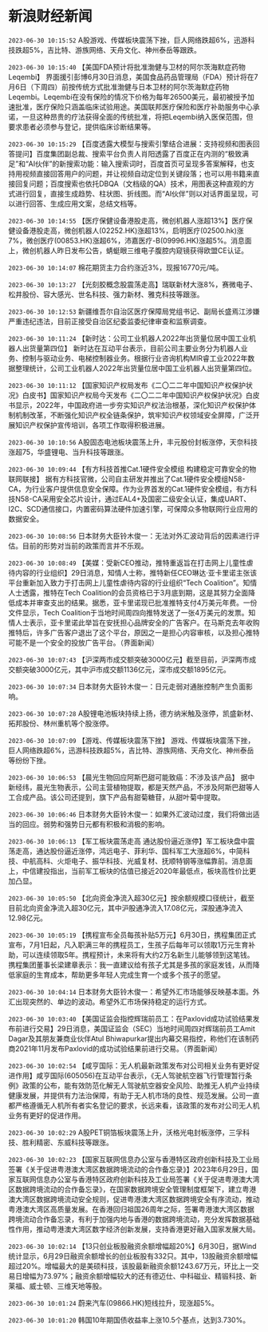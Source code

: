 # 新浪财经新闻
`2023-06-30 10:15:52` A股游戏、传媒板块震荡下挫，巨人网络跌超6%，迅游科技跌超5%，吉比特、游族网络、天舟文化、神州泰岳等跟跌。

`2023-06-30 10:15:40` 【美国FDA预计将批准渤健与卫材的阿尔茨海默症药物Leqembi】 界面援引彭博6月30日消息，美国食品药品管理局（FDA）预计将在7月6日（下周四）前按传统方式批准渤健与日本卫材的阿尔茨海默症药物Leqembi。Leqembi在没有保险的情况下价格为每年26500美元，最初被授予加速批准，医疗保险只涵盖临床试验用途。美国联邦医疗保险和医疗补助服务中心承诺，一旦这种昂贵的疗法获得全面的传统批准，将把Leqembi纳入医保范围，但要求患者必须参与登记，提供临床诊断结果等。

`2023-06-30 10:15:29` 【百度透露大模型与搜索引擎结合进展：支持视频和图表回答提问】百度集团副总裁、搜索平台负责人肖阳透露了百度正在内测的“极致满足”和“AI伙伴”的新搜索功能：输入搜索词时，百度首页可呈现多答案解释，也支持用视频直接回答用户的问题，并让视频自动定位到关键段落；也可以用书籍来直接回复问题；百度搜索也依托DBQA（文档级的QA）技术，用图表这种直观的方式进行回复，直接生成趋势、柱状图、折线图。而“AI伙伴”则以对话界面呈现，可以进行回答、生成应用文案，总结文档等。

`2023-06-30 10:14:55` 【医疗保健设备港股走高，微创机器人涨超13%】医疗保健设备港股走高，微创机器人(02252.HK)涨超13%，启明医疗(02500.hk)涨7%，微创医疗(00853.HK)涨超6%，沛嘉医疗-B(09996.HK)涨超5%。消息面上，微创机器人昨日发布公告，蜻蜓眼三维电子腹腔内窥镜获得欧盟CE认证。

`2023-06-30 10:14:07` 棉花期货主力合约涨近3%，现报16770元/吨。

`2023-06-30 10:13:27` 【光刻胶概念股震荡走高】瑞联新材大涨8%，赛微电子、松井股份、容大感光、世名科技、强力新材、雅克科技等跟涨。

`2023-06-30 10:12:53` 新疆维吾尔自治区医疗保障局党组书记、副局长盛焉江涉嫌严重违纪违法，目前正接受自治区纪委监委纪律审查和监察调查。

`2023-06-30 10:11:24` 【新时达：公司工业机器人2022年出货量位居中国工业机器人出货量第四位】 新时达在互动平台表示，目前公司主要业务分为机器人业务、控制与驱动业务、电梯控制器业务。根据行业咨询机构MIR睿工业2022年数据整理统计，公司工业机器人2022年出货量位居中国工业机器人出货量第四位。

`2023-06-30 10:11:12` 【国家知识产权局发布《二〇二二年中国知识产权保护状况》白皮书】国家知识产权局今天发布《二〇二二年中国知识产权保护状况》白皮书显示，2022年，中国政府进一步夯实知识产权法治根基，深化知识产权保护体制机制改革，不断强化知识产权全链条保护，筑牢知识产权领域安全屏障，广泛开展知识产权保护宣传培训，各项工作取得积极进展。

`2023-06-30 10:10:56` A股固态电池板块震荡上升，丰元股份封板涨停，天奈科技涨超75，华盛锂电、当升科技等跟涨。

`2023-06-30 10:09:44` 【有方科技首推Cat.1硬件安全模组 构建稳定可靠安全的物联网联接】 据有方科技官微，公司自主研发并推出了Cat.1硬件安全模组N58-CA，为行业客户提供信息安全保障。作为业界首发的Cat.1硬件安全模组，有方科技N58-CA采用安全芯片设计，通过EAL4+及国密二级安全认证，集成UART、I2C、SCD通信接口，内置密码算法硬件加速引擎，可保障众多物联网行业应用的数据安全。

`2023-06-30 10:08:56` 日本财务大臣铃木俊一：无法对外汇波动背后的因素进行评估。目前的形势对当前的政策而言并不乐观。

`2023-06-30 10:08:49` 【美媒：受新CEO推动，推特重返旨在打击网上儿童性虐待内容的行业组织】29日消息，知情人士称，推特新任CEO琳达·亚卡里诺主张该平台重新加入致力于打击网上儿童性虐待内容的行业组织“Tech Coalition”。知情人士透露，推特在Tech Coalition的会员资格已于3月底到期，这是其努力全面降低成本并审查支出的结果。据悉，亚卡里诺现已批准推特支付4万美元年费。一份文件显示，Tech Coalition于当地时间周四向推特发送了一张4万美元的发票。知情人士表示，亚卡里诺此举旨在安抚担心品牌安全的广告客户。在马斯克去年收购推特后，许多广告客户退出了这个平台，原因之一是担心内容审核，以及担心推特可能不是一个安全的投放广告平台。（界面新闻）

`2023-06-30 10:07:43` 【沪深两市成交额突破3000亿元】截至目前，沪深两市成交额突破3000亿元，其中沪市成交额1136亿元，深市成交额1895亿元。

`2023-06-30 10:07:34` 日本财务大臣铃木俊一：日元走弱对通胀控制产生负面影响。

`2023-06-30 10:07:28` A股锂电池板块持续上扬，德方纳米触及涨停，凯盛新材、拓邦股份、林州重机等个股涨停。

`2023-06-30 10:07:09` 【游戏、传媒板块震荡下挫】 游戏、传媒板块震荡下挫，巨人网络跌超6%，迅游科技跌超5%，吉比特、游族网络、天舟文化、神州泰岳等纷纷下挫。

`2023-06-30 10:06:53` 【晨光生物回应阿斯巴甜可能致癌：不涉及该产品】 据中新经纬，晨光生物表示，公司主营植物提取，都是天然产品，不涉及阿斯巴甜等人工合成产品。该公司还提到，旗下产品有甜菊糖苷，从甜叶菊中提取。

`2023-06-30 10:06:46` 日本财务大臣铃木俊一：如果外汇波动过度，我们将做出适当的回应。弱势和强势日元都有积极和消极的影响。

`2023-06-30 10:06:13` 【军工板块震荡走高 通达股份逼近涨停】军工板块盘中震荡走高，通达股份逼近涨停，鸿远电子、菲利华、国科军工大涨超6%，中简科技、中航高科、火炬电子、振华科技、光威复材、抚顺特钢等涨幅靠前。消息面上，中信建投指出，当前军工板块的估值已接近2020年最低点，板块高性价比更加凸显。

`2023-06-30 10:05:50` 【北向资金净流入超30亿元】按余额规模口径统计，截至目前北向资金净流入超30亿元，其中沪股通净流入17.08亿元，深股通净流入12.98亿元。

`2023-06-30 10:05:19` 【携程宣布全员每孩补贴5万元】6月30日，携程集团正式宣布，7月1日起，凡入职满三年的携程员工，生孩子后每年可以领取1万元生育补助，可以连续领取5年。携程预计，未来将有大约2万名新生儿能够领到这笔钱。携程集团董事长梁建章表示：我一直建议给有孩子尤其是多孩的家庭发钱，从而降低家庭的生育成本，帮助更多年轻人完成生育一个或多个孩子的愿望。

`2023-06-30 10:04:14` 日本财务大臣铃木俊一：希望外汇市场能够反映基本面。外汇出现突然的、单边的波动。希望外汇市场保持稳定的运行方式。

`2023-06-30 10:03:40` 【美国证监会指控辉瑞前员工：在Paxlovid成功试验结果发布前进行交易】29日消息，美国证监会（SEC）当地时间周四对辉瑞前员工Amit Dagar及其朋友兼商业伙伴Atul Bhiwapurkar提出内幕交易指控，称他们在该制药商2021年11月发布Paxlovid的成功试验结果前进行交易。（界面新闻）

`2023-06-30 10:02:54` 【咸亨国际：无人机最新政策发布对公司相关业务有更好促进作用】咸亨国际(605056)在互动平台表示，《无人驾驶航空器飞行管理暂行条例》政策的公布，能有效防范化解无人驾驶航空器安全风险、助推无人机产业持续健康发展，并提供有力法治保障，有助于无人机市场的良性、规范发展。公司一直都严格遵循无人机所有者实名登记的要求，长远来看，该政策的发布对公司无人机业务有更好的促进作用。

`2023-06-30 10:02:29` A股PET铜箔板块震荡上升，沃格光电封板涨停，三孚科技、胜利精密、东威科技等跟涨。

`2023-06-30 10:02:23` 【国家互联网信息办公室与香港特区政府创新科技及工业局签署《关于促进粤港澳大湾区数据跨境流动的合作备忘录》】2023年6月29日，国家互联网信息办公室与香港特区政府创新科技及工业局签署《关于促进粤港澳大湾区数据跨境流动的合作备忘录》，在国家数据跨境安全管理制度框架下，建立粤港澳大湾区数据跨境流动安全规则，促进粤港澳大湾区数据跨境安全有序流动，推动粤港澳大湾区高质量发展。在香港回归祖国26周年之际，签署粤港澳大湾区数据跨境流动合作备忘录，有利于加强内地与香港的数据跨境流动，充分发挥数据基础性作用，推动粤港澳大湾区数字经济创新发展，支持香港更好融入国家发展大局。

`2023-06-30 10:02:14` 【13只创业板股融资余额增幅超20%】6月30日，据Wind统计显示，6月29日融资余额增长的创业板股有332只。其中，13股融资余额增幅超过20%。增幅最大的是美硕科技，该股最新融资余额1243.67万元，环比上一交易日增幅为73.97%；融资余额增幅较大的还有德迈仕、中科磁业、精锻科技、新莱福、威士顿、三维天地等股。

`2023-06-30 10:01:24` 蔚来汽车(09866.HK)短线拉升，现涨超5%。

`2023-06-30 10:01:20` 韩国10年期国债收益率上涨10.5个基点，达到3.730%。

